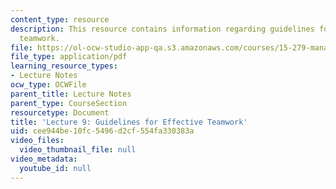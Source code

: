 ```yaml
---
content_type: resource
description: This resource contains information regarding guidelines for effective
  teamwork.
file: https://ol-ocw-studio-app-qa.s3.amazonaws.com/courses/15-279-management-communication-for-undergraduates-fall-2012/cee944be10fc5496d2cf554fa330383a_MIT15_279F12_lec09.pdf
file_type: application/pdf
learning_resource_types:
- Lecture Notes
ocw_type: OCWFile
parent_title: Lecture Notes
parent_type: CourseSection
resourcetype: Document
title: 'Lecture 9: Guidelines for Effective Teamwork'
uid: cee944be-10fc-5496-d2cf-554fa330383a
video_files:
  video_thumbnail_file: null
video_metadata:
  youtube_id: null
---
```

